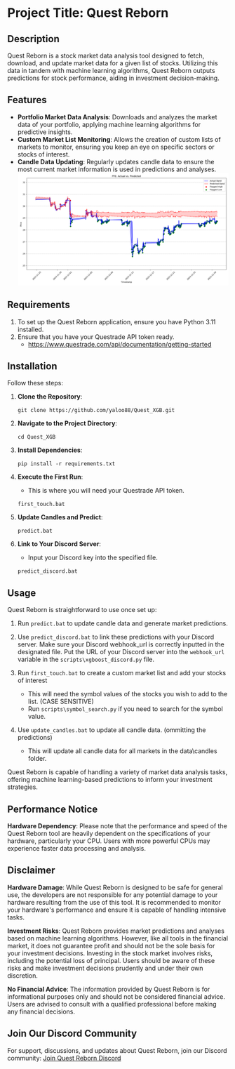 ﻿
# Project Title: Quest Reborn

## Description
Quest Reborn is a stock market data analysis tool designed to fetch, download, and update market data for a given list of stocks. Utilizing this data in tandem with machine learning algorithms, Quest Reborn outputs predictions for stock performance, aiding in investment decision-making.

## Features
- **Portfolio Market Data Analysis**: Downloads and analyzes the market data of your portfolio, applying machine learning algorithms for predictive insights.
- **Custom Market List Monitoring**: Allows the creation of custom lists of markets to monitor, ensuring you keep an eye on specific sectors or stocks of interest.
- **Candle Data Updating**: Regularly updates candle data to ensure the most current market information is used in predictions and analyses.
![Alt text for the image](data/graphs/PFE_graph.png)
## Requirements

1. To set up the Quest Reborn application, ensure you have Python 3.11 installed. 
2. Ensure that you have your Questrade API token ready.
   - https://www.questrade.com/api/documentation/getting-started

## Installation

Follow these steps:

1. **Clone the Repository**:
   ```
   git clone https://github.com/yaloo88/Quest_XGB.git
   ```

2. **Navigate to the Project Directory**:
   ```
   cd Quest_XGB
   ```

3. **Install Dependencies**:
   ```
   pip install -r requirements.txt
   ```

4. **Execute the First Run**:
   - This is where you will need your Questrade API token.
   ```
   first_touch.bat
   ```

5. **Update Candles and Predict**:
   ```
   predict.bat
   ```

6. **Link to Your Discord Server**:
    - Input your Discord key into the specified file.
   ```
   predict_discord.bat
   ```

## Usage

Quest Reborn is straightforward to use once set up:

1. Run `predict.bat` to update candle data and generate market predictions.
2. Use `predict_discord.bat` to link these predictions with your Discord server. Make sure your Discord webhook_url is correctly inputted in the designated file. 
Put the URL of your Discord server into the `webhook_url` variable in the `scripts\xgboost_discord.py` file.

3. Run `first_touch.bat` to create a custom market list and add your stocks of interest
   - This will need the symbol values of the stocks you wish to add to the list. (CASE SENSITIVE)
   - Run `scripts\symbol_search.py` if you need to search for the symbol value.

4. Use `update_candles.bat` to update all candle data. (ommitting the predictions)
   - This will update all candle data for all markets in the data\candles folder. 


Quest Reborn is capable of handling a variety of market data analysis tasks, offering machine learning-based predictions to inform your investment strategies.

## Performance Notice

**Hardware Dependency**: Please note that the performance and speed of the Quest Reborn tool are heavily dependent on the specifications of your hardware, particularly your CPU. Users with more powerful CPUs may experience faster data processing and analysis.

## Disclaimer

**Hardware Damage**: While Quest Reborn is designed to be safe for general use, the developers are not responsible for any potential damage to your hardware resulting from the use of this tool. It is recommended to monitor your hardware's performance and ensure it is capable of handling intensive tasks.

**Investment Risks**: Quest Reborn provides market predictions and analyses based on machine learning algorithms. However, like all tools in the financial market, it does not guarantee profit and should not be the sole basis for your investment decisions. Investing in the stock market involves risks, including the potential loss of principal. Users should be aware of these risks and make investment decisions prudently and under their own discretion.

**No Financial Advice**: The information provided by Quest Reborn is for informational purposes only and should not be considered financial advice. Users are advised to consult with a qualified professional before making any financial decisions.

## Join Our Discord Community

For support, discussions, and updates about Quest Reborn, join our Discord community: [Join Quest Reborn Discord](https://discord.gg/YDGYsJw4XQ)

